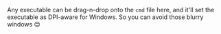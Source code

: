 Any executable can be drag-n-drop onto the `cmd` file here, and it'll set the executable as DPI-aware for Windows.
So you can avoid those blurry windows 😊 
